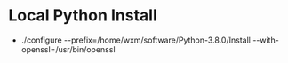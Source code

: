 # Local Python Install
* ./configure --prefix=/home/wxm/software/Python-3.8.0/Install --with-openssl=/usr/bin/openssl

